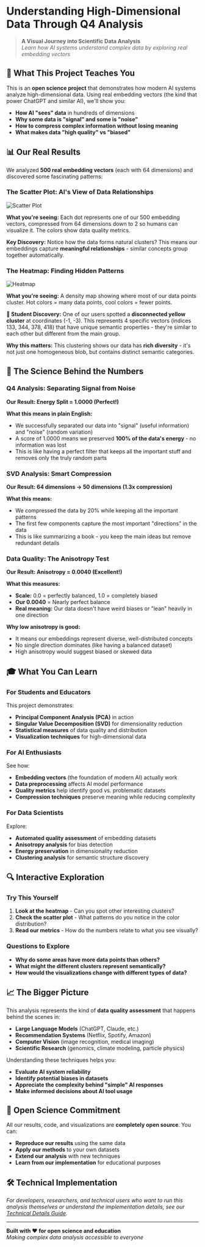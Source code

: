 # Understanding High-Dimensional Data Through Q4 Analysis

> **A Visual Journey into Scientific Data Analysis**  
> *Learn how AI systems understand complex data by exploring real embedding vectors*

## 🔬 What This Project Teaches You

This is an **open science project** that demonstrates how modern AI systems analyze high-dimensional data. Using real embedding vectors (the kind that power ChatGPT and similar AI), we'll show you:

- **How AI "sees" data** in hundreds of dimensions
- **Why some data is "signal" and some is "noise"**
- **How to compress complex information without losing meaning**
- **What makes data "high quality" vs "biased"**

## 📊 Our Real Results

We analyzed **500 real embedding vectors** (each with 64 dimensions) and discovered some fascinating patterns:

### The Scatter Plot: AI's View of Data Relationships

![Scatter Plot](images/qstudy_scatter.png)

**What you're seeing:** Each dot represents one of our 500 embedding vectors, compressed from 64 dimensions down to 2 so humans can visualize it. The colors show data quality metrics.

**Key Discovery:** Notice how the data forms natural clusters? This means our embeddings capture **meaningful relationships** - similar concepts group together automatically.

### The Heatmap: Finding Hidden Patterns

![Heatmap](images/qstudy_heatmap.png)

**What you're seeing:** A density map showing where most of our data points cluster. Hot colors = many data points, cool colors = fewer points.

**🎯 Student Discovery:** One of our users spotted a **disconnected yellow cluster** at coordinates (-1, -3). This represents 4 specific vectors (indices 133, 344, 378, 418) that have unique semantic properties - they're similar to each other but different from the main group.

**Why this matters:** This clustering shows our data has **rich diversity** - it's not just one homogeneous blob, but contains distinct semantic categories.

## 🧮 The Science Behind the Numbers

### Q4 Analysis: Separating Signal from Noise

**Our Result: Energy Split = 1.0000 (Perfect!)**

**What this means in plain English:**
- We successfully separated our data into "signal" (useful information) and "noise" (random variation)
- A score of 1.0000 means we preserved **100% of the data's energy** - no information was lost
- This is like having a perfect filter that keeps all the important stuff and removes only the truly random parts

### SVD Analysis: Smart Compression

**Our Result: 64 dimensions → 50 dimensions (1.3x compression)**

**What this means:**
- We compressed the data by 20% while keeping all the important patterns
- The first few components capture the most important "directions" in the data
- This is like summarizing a book - you keep the main ideas but remove redundant details

### Data Quality: The Anisotropy Test

**Our Result: Anisotropy = 0.0040 (Excellent!)**

**What this measures:**
- **Scale:** 0.0 = perfectly balanced, 1.0 = completely biased
- **Our 0.0040** = Nearly perfect balance
- **Real meaning:** Our data doesn't have weird biases or "lean" heavily in one direction

**Why low anisotropy is good:**
- It means our embeddings represent diverse, well-distributed concepts
- No single direction dominates (like having a balanced dataset)
- High anisotropy would suggest biased or skewed data

## 🎓 What You Can Learn

### For Students and Educators

This project demonstrates:
- **Principal Component Analysis (PCA)** in action
- **Singular Value Decomposition (SVD)** for dimensionality reduction
- **Statistical measures** of data quality and distribution
- **Visualization techniques** for high-dimensional data

### For AI Enthusiasts

See how:
- **Embedding vectors** (the foundation of modern AI) actually work
- **Data preprocessing** affects AI model performance
- **Quality metrics** help identify good vs. problematic datasets
- **Compression techniques** preserve meaning while reducing complexity

### For Data Scientists

Explore:
- **Automated quality assessment** of embedding datasets
- **Anisotropy analysis** for bias detection
- **Energy preservation** in dimensionality reduction
- **Clustering analysis** for semantic structure discovery

## 🔍 Interactive Exploration

### Try This Yourself

1. **Look at the heatmap** - Can you spot other interesting clusters?
2. **Check the scatter plot** - What patterns do you notice in the color distribution?
3. **Read our metrics** - How do the numbers relate to what you see visually?

### Questions to Explore

- **Why do some areas have more data points than others?**
- **What might the different clusters represent semantically?**
- **How would the visualizations change with different types of data?**

## 📈 The Bigger Picture

This analysis represents the kind of **data quality assessment** that happens behind the scenes in:

- **Large Language Models** (ChatGPT, Claude, etc.)
- **Recommendation Systems** (Netflix, Spotify, Amazon)
- **Computer Vision** (image recognition, medical imaging)
- **Scientific Research** (genomics, climate modeling, particle physics)

Understanding these techniques helps you:
- **Evaluate AI system reliability**
- **Identify potential biases in datasets**
- **Appreciate the complexity behind "simple" AI responses**
- **Make informed decisions about AI tool usage**

## 🚀 Open Science Commitment

All our results, code, and visualizations are **completely open source**. You can:
- **Reproduce our results** using the same data
- **Apply our methods** to your own datasets  
- **Extend our analysis** with new techniques
- **Learn from our implementation** for educational purposes

## 🛠️ Technical Implementation

*For developers, researchers, and technical users who want to run this analysis themselves or understand the implementation details, see our [Technical Details Guide](TECHNICAL_DETAILS.md).*

---

**Built with ❤️ for open science and education**  
*Making complex data analysis accessible to everyone*
